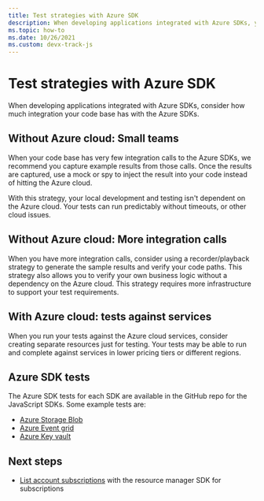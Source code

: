 ```yaml
---
title: Test strategies with Azure SDK
description: When developing applications integrated with Azure SDKs, you should consider the following strategies to ensure the quality of your code. 
ms.topic: how-to
ms.date: 10/26/2021
ms.custom: devx-track-js
---
```


# Test strategies with Azure SDK

When developing applications integrated with Azure SDKs, consider how much integration your code base has with the Azure SDKs. 

## Without Azure cloud: Small teams

When your code base has very few integration calls to the Azure SDKs, we recommend you capture example results from those calls. Once the results are captured, use a mock or spy to inject the result into your code instead of hitting the Azure cloud.  

With this strategy, your local development and testing isn't dependent on the Azure cloud. Your tests can run predictably without timeouts, or other cloud issues.

## Without Azure cloud: More integration calls

When you have more integration calls, consider using a recorder/playback strategy to generate the sample results and verify your code paths. This strategy also allows you to verify your own business logic without a dependency on the Azure cloud. This strategy requires more infrastructure to support your test requirements.

## With Azure cloud: tests against services 

When you run your tests against the Azure cloud services, consider creating separate resources just for testing. Your tests may be able to run and complete against services in lower pricing tiers or different regions. 

## Azure SDK tests

The Azure SDK tests for each SDK are available in the GitHub repo for the JavaScript SDKs. Some example tests are:

* [Azure Storage Blob](https://github.com/Azure/azure-sdk-for-js/tree/main/sdk/storage/storage-blob/test) 
* [Azure Event grid](https://github.com/Azure/azure-sdk-for-js/tree/main/sdk/eventgrid/eventgrid/test)
* [Azure Key vault](https://github.com/Azure/azure-sdk-for-js/tree/main/sdk/keyvault/keyvault-secrets/test)

## Next steps

* [List account subscriptions](nodejs-sdk-azure-authenticate.md?tabs=azure-sdk-for-javascript#3-list-azure-subscriptions-with-service-principal) with the resource manager SDK for subscriptions
